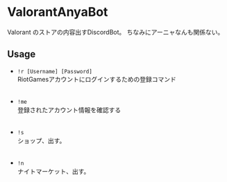 # ValorantAnyaBot
Valorant のストアの内容出すDiscordBot。
ちなみにアーニャなんも関係ない。

## Usage
- ```!r [Username] [Password]``` </br>
      RiotGamesアカウントにログインするための登録コマンド</br></br>
      
      
- ```!me```　　　　　　　　　　</br>
      登録されたアカウント情報を確認する</br></br>
      
- ```!s```　　　　　　　　　　　</br>
      ショップ、出す。</br></br>
      
- ```!n```　　　　　　　　　　　</br>
      ナイトマーケット、出す。</br></br>
